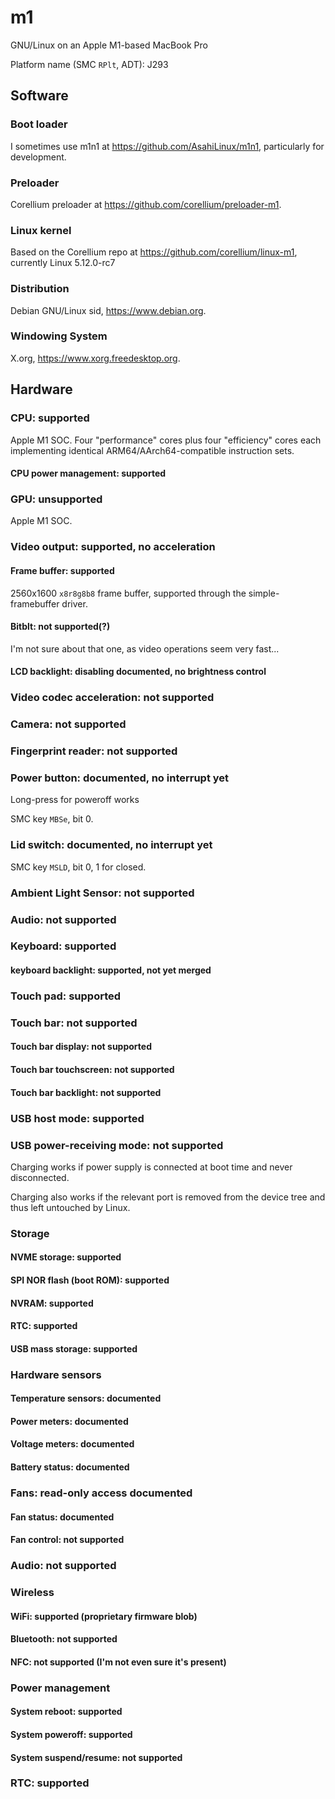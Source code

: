 # m1
GNU/Linux on an Apple M1-based MacBook Pro

Platform name (SMC `RPlt`, ADT): J293

## Software

### Boot loader

I sometimes use m1n1 at https://github.com/AsahiLinux/m1n1, particularly for development.

### Preloader

Corellium preloader at https://github.com/corellium/preloader-m1.

### Linux kernel

Based on the Corellium repo at https://github.com/corellium/linux-m1, currently Linux 5.12.0-rc7

### Distribution

Debian GNU/Linux sid, https://www.debian.org.

### Windowing System

X.org, https://www.xorg.freedesktop.org.

## Hardware

### CPU: supported

Apple M1 SOC. Four "performance" cores plus four "efficiency" cores each implementing identical ARM64/AArch64-compatible instruction sets.

#### CPU power management: supported

### GPU: unsupported

Apple M1 SOC.

### Video output: supported, no acceleration

#### Frame buffer: supported

2560x1600 `x8r8g8b8` frame buffer, supported through the simple-framebuffer driver.

#### Bitblt: not supported(?)

I'm not sure about that one, as video operations seem very fast...

#### LCD backlight: disabling documented, no brightness control

### Video codec acceleration: not supported

### Camera: not supported
### Fingerprint reader: not supported
### Power button: documented, no interrupt yet

Long-press for poweroff works

SMC key `MBSe`, bit 0.

### Lid switch: documented, no interrupt yet

SMC key `MSLD`, bit 0, 1 for closed.

### Ambient Light Sensor: not supported
### Audio: not supported

### Keyboard: supported
#### keyboard backlight: supported, not yet merged
### Touch pad: supported
### Touch bar: not supported
#### Touch bar display: not supported
#### Touch bar touchscreen: not supported
#### Touch bar backlight: not supported

### USB host mode: supported
### USB power-receiving mode: not supported

Charging works if power supply is connected at boot time and never
disconnected.

Charging also works if the relevant port is removed from the device
tree and thus left untouched by Linux.

### Storage
#### NVME storage: supported
#### SPI NOR flash (boot ROM): supported
#### NVRAM: supported
#### RTC: supported
#### USB mass storage: supported

### Hardware sensors
#### Temperature sensors: documented
#### Power meters: documented
#### Voltage meters: documented
#### Battery status: documented
### Fans: read-only access documented
#### Fan status: documented
#### Fan control: not supported

### Audio: not supported

### Wireless
#### WiFi: supported (proprietary firmware blob)
#### Bluetooth: not supported
#### NFC: not supported (I'm not even sure it's present)

### Power management
#### System reboot: supported
#### System poweroff: supported
#### System suspend/resume: not supported

### RTC: supported
